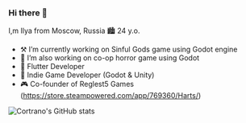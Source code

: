 ### Hi there 👋

I,m Ilya from Moscow, Russia 🏙️
24 y.o.
- ⚒️ I’m currently working on Sinful Gods game using Godot engine
- 👻 I’m also working on co-op horror game using Godot
- 📱 Flutter Developer
- 🤖 Indie Game Developer (Godot & Unity)
- 🎮 Co-founder of Reglest5 Games (https://store.steampowered.com/app/769360/Harts/)


![Cortrano's GitHub stats](https://github-readme-stats.vercel.app/api?username=cortrano&show_icons=true&theme=dracula)


<!--
**Cortrano/Cortrano** is a ✨ _special_ ✨ repository because its `README.md` (this file) appears on your GitHub profile.

Here are some ideas to get you started:

- 🔭 I’m currently working on ...
- 🌱 I’m currently learning ...
- 👯 I’m looking to collaborate on ...
- 🤔 I’m looking for help with ...
- 💬 Ask me about ...
- 📫 How to reach me: ...
- 😄 Pronouns: ...
- ⚡ Fun fact: ...
-->
